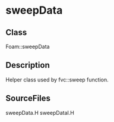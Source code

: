 # sweepData 
## Class
Foam::sweepData

## Description
Helper class used by fvc::sweep function.

## SourceFiles
sweepData.H
sweepDataI.H

